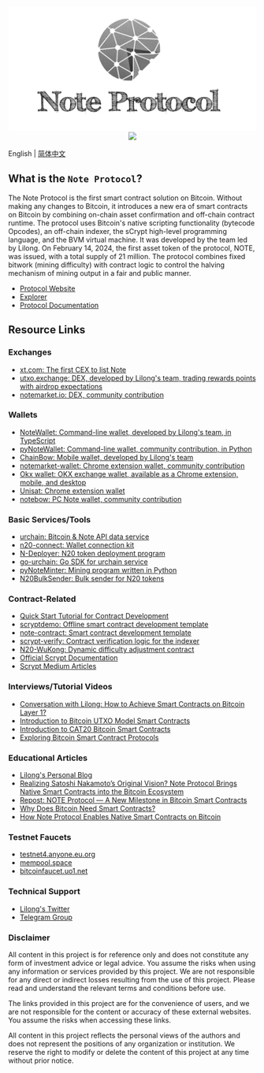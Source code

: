<div align=center>
<img src="./note.png"/>
</div>
<div align=center>
<img src="https://cdn.rawgit.com/sindresorhus/awesome/d7305f38d29fed78fa85652e3a63e154dd8e8829/media/badge.svg"/>
</div>

English | [简体中文](./README-zh.md)

## What is the `Note Protocol`?

The Note Protocol is the first smart contract solution on Bitcoin. Without making any changes to Bitcoin, it introduces a new era of smart contracts on Bitcoin by combining on-chain asset confirmation and off-chain contract runtime. The protocol uses Bitcoin's native scripting functionality (bytecode Opcodes), an off-chain indexer, the sCrypt high-level programming language, and the BVM virtual machine. It was developed by the team led by Lilong. On February 14, 2024, the first asset token of the protocol, NOTE, was issued, with a total supply of 21 million. The protocol combines fixed bitwork (mining difficulty) with contract logic to control the halving mechanism of mining output in a fair and public manner.

- [Protocol Website](https://noteprotocol.org/)
- [Explorer](https://explorer.noteprotocol.org/)
- [Protocol Documentation](https://noteprotocol.org/docs/protocol/)

## Resource Links

### Exchanges
- [xt.com: The first CEX to list Note](https://www.xt.com/en/trade/note_usdt)
- [utxo.exchange: DEX, developed by Lilong's team, trading rewards points with airdrop expectations](https://utxo.exchange/en/n20)
- [notemarket.io: DEX, community contribution](https://alpha.notemarket.io/)

### Wallets
- [NoteWallet: Command-line wallet, developed by Lilong's team, in TypeScript](https://github.com/NoteProtocol/NoteWallet)
- [pyNoteWallet: Command-line wallet, community contribution, in Python](https://github.com/NoteScan/pyNoteWallet)
- [ChainBow: Mobile wallet, developed by Lilong's team](https://chainbow.io/)
- [notemarket-wallet: Chrome extension wallet, community contribution](https://github.com/notemarketio/notemarket-wallet)
- [Okx wallet: OKX exchange wallet, available as a Chrome extension, mobile, and desktop](https://www.okx.com/web3)
- [Unisat: Chrome extension wallet](https://chromewebstore.google.com/detail/unisat-wallet/ppbibelpcjmhbdihakflkdcoccbgbkpo?utm_source=ext_app_menu)
- [notebow: PC Note wallet, community contribution](https://notebow.org/)

### Basic Services/Tools
- [urchain: Bitcoin & Note API data service](https://btc.urchain.com/)
- [n20-connect: Wallet connection kit](https://github.com/NoteScan/pyNoteWallet)
- [N-Deployer: N20 token deployment program](https://github.com/NoteScan/N-Deployer)
- [go-urchain: Go SDK for urchain service](https://github.com/xianb/go-urchain)
- [pyNoteMinter: Mining program written in Python](https://github.com/NoteScan/pyNoteWallet)
- [N20BulkSender: Bulk sender for N20 tokens](https://github.com/notenationio/N20BulkSender)

### Contract-Related
- [Quick Start Tutorial for Contract Development](https://noteprotocol.org/docs/tutorial/quick-start)
- [scryptdemo: Offline smart contract development template](https://github.com/NoteProtocol/scryptdemo)
- [note-contract: Smart contract development template](https://github.com/NoteProtocol/note-contract)
- [scrypt-verify: Contract verification logic for the indexer](https://github.com/NoteProtocol/scrypt-verify)
- [N20-WuKong: Dynamic difficulty adjustment contract](https://github.com/NoteScan/N20-WuKong)
- [Official Scrypt Documentation](https://docs.scrypt.io/)
- [Scrypt Medium Articles](https://scryptplatform.medium.com/)

### Interviews/Tutorial Videos
- [Conversation with Lilong: How to Achieve Smart Contracts on Bitcoin Layer 1?](https://www.youtube.com/watch?v=1TFwDenQv7Y)
- [Introduction to Bitcoin UTXO Model Smart Contracts](https://www.youtube.com/watch?v=odK4tYwYlaY)
- [Introduction to CAT20 Bitcoin Smart Contracts](https://www.youtube.com/watch?v=D_TEgwvSw8g)
- [Exploring Bitcoin Smart Contract Protocols](https://www.youtube.com/watch?v=h4IQhnMzuRM)

### Educational Articles
- [Lilong's Personal Blog](https://lilong.net/)
- [Realizing Satoshi Nakamoto’s Original Vision? Note Protocol Brings Native Smart Contracts into the Bitcoin Ecosystem](https://medium.com/@NoteNation/realizing-satoshi-nakamotos-original-vision-afb6e351cf17)
- [Repost: NOTE Protocol — A New Milestone in Bitcoin Smart Contracts](https://medium.com/coinmonks/repost-note-protocol-a-new-milestone-in-bitcoin-smart-contracts-1dfaa4ea341b)
- [Why Does Bitcoin Need Smart Contracts?](https://medium.com/coinmonks/why-does-bitcoin-need-smart-contracts-10e596f867a9)
- [How Note Protocol Enables Native Smart Contracts on Bitcoin](https://medium.com/coinmonks/how-note-protocol-enables-native-smart-contracts-on-bitcoin-fbbff88b6160)

### Testnet Faucets
- [testnet4.anyone.eu.org](https://testnet4.anyone.eu.org/)
- [mempool.space](https://mempool.space/testnet4/faucet)
- [bitcoinfaucet.uo1.net](https://bitcoinfaucet.uo1.net/send.php)

### Technical Support
- [Lilong's Twitter](https://x.com/lilong)
- [Telegram Group](https://t.me/NoteProtocol_org)

### Disclaimer
All content in this project is for reference only and does not constitute any form of investment advice or legal advice. You assume the risks when using any information or services provided by this project. We are not responsible for any direct or indirect losses resulting from the use of this project. Please read and understand the relevant terms and conditions before use.

The links provided in this project are for the convenience of users, and we are not responsible for the content or accuracy of these external websites. You assume the risks when accessing these links.

All content in this project reflects the personal views of the authors and does not represent the positions of any organization or institution. We reserve the right to modify or delete the content of this project at any time without prior notice.
